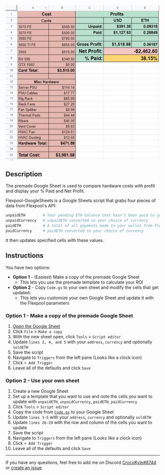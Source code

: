 <img src="screenshot.png">

## Description

The premade Google Sheet is used to compare hardware costs with profit and display your % Paid and Net Profit.

Flexpool-GoogleSheets is a Google Sheets script that grabs four pieces of data from Flexpool's API: 
```python
unpaidETH        # Your pending ETH balance that hasn't been paid to your wallet
unpaidCurrency   # unpaidETH converted to your choice of currency
paidETH          # A total of all payments made to your wallet from Flexpool
paidCurrency     # paidETH converted to your choice of currency
```
It then updates specified cells with these values.

## Instructions
You have two options:

- **Option 1** - (Easiest) Make a copy of the premade Google Sheet
  - This lets you use the premade template to calculate your ROI
- **Option 2** - Copy `Code.gs` to your own sheet and modify the cells that get updated.
  - This lets you customize your own Google Sheet and update it with the Flexpool parameters

### Option 1 - Make a copy of the premade Google Sheet

1. [Open the Google Sheet](https://docs.google.com/spreadsheets/d/1FglDMGFwcljRGlY7Z8ZgFRPMwkygtJFVS_IFx3nCuIg/edit?usp=sharing)
2. Click `File` > `Make a copy`
3. With the new sheet open, click `Tools` > `Script editor`
4. Update `lines 3, 4, and 5` with your `address`, `currency` and optionally `soldETH`
5. Save the script
6. Navigate to `Triggers` from the left pane (Looks like a clock icon)
7. Click `+ Add Trigger`
8. Leave all of the defaults and click `Save`

### Option 2 - Use your own sheet

1. Create a new Google Sheet
2. Set up a template that you want to use and note the cells you want to update with `unpaidETH`, `unpaidCurrency`, `paidETH`, `paidCurrency`
3. Click `Tools` > `Script editor`
4. Copy the code from [`Code.gs`](https://github.com/crocokyle/Flexpool-GoogleSheets/blob/main/Code.gs) to your Google Sheet
5. Update `lines 3-5` with your `address`, `currency` and optionally `soldETH`
6. Update `lines 26-29` with the row and column of the cells you want to update
7. Save the script
8. Navigate to `Triggers` from the left pane (Looks like a clock icon)
9. Click `+ Add Trigger`
10. Leave all of the defaults and click `Save`

<hr>


If you have any questions, feel free to add me on Discord [CrocoKyle#8744](https://discord.com/users/543999763117244428) or [create an issue](https://github.com/crocokyle/Flexpool-GoogleSheets/issues)

